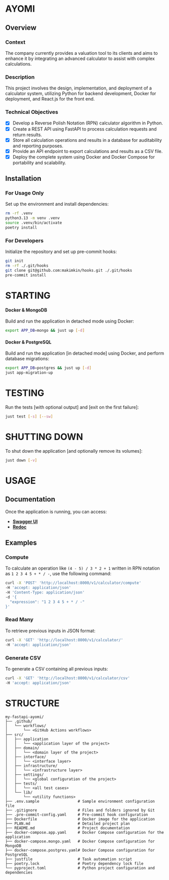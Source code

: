 # AYOMI

## Overview

### Context
The company currently provides a valuation tool to its clients and aims to enhance it by integrating an advanced calculator to assist with complex calculations.

### Description
This project involves the design, implementation, and deployment of a calculator system, utilizing Python for backend development, Docker for deployment, and React.js for the front end.

### Technical Objectives
- [x] Develop a Reverse Polish Notation (RPN) calculator algorithm in Python.
- [x] Create a REST API using FastAPI to process calculation requests and return results.
- [x] Store all calculation operations and results in a database for auditability and reporting purposes.
- [x] Provide an API endpoint to export calculations and results as a CSV file.
- [x] Deploy the complete system using Docker and Docker Compose for portability and scalability.

## Installation

### For Usage Only

Set up the environment and install dependencies:

```bash
rm -rf .venv
python3.13 -m venv .venv
source .venv/bin/activate
poetry install
```

### For Developers

Initialize the repository and set up pre-commit hooks:

```bash
git init
rm -rf ./.git/hooks
git clone git@github.com:makimkin/hooks.git ./.git/hooks
pre-commit install
```

# STARTING

#### Docker & MongoDB

Build and run the application in detached mode using Docker:

```bash
export APP_DB=mongo && just up [-d]
```

#### Docker & PostgreSQL

Build and run the application [in detached mode] using Docker, and perform database migrations:

```bash
export APP_DB=postgres && just up [-d]
just app-migration-up
```

# TESTING

Run the tests [with optional output] and [exit on the first failure]:

```bash
just test [-s] [--sw]
```

# SHUTTING DOWN

To shut down the application [and optionally remove its volumes]:

```bash
just down [-v]
```

# USAGE

## Documentation
Once the application is running, you can access:
- **[Swagger UI](http://localhost:8000/docs)**
- **[Redoc](http://localhost:8000/redoc)**

## Examples

### Compute

To calculate an operation like `(4 - 5) / 3 * 2 + 1` written in RPN notation as `1 2 3 4 5 + * / -`, use the following command:

```bash
curl -X 'POST' 'http://localhost:8000/v1/calculator/compute'
-H 'accept: application/json'
-H 'Content-Type: application/json'
-d '{
  "expression": "1 2 3 4 5 + * / -"
}'
```

### Read Many

To retrieve previous inputs in JSON format:

```bash
curl -X 'GET' 'http://localhost:8000/v1/calculator/'
-H 'accept: application/json'
```

### Generate CSV

To generate a CSV containing all previous inputs:

```bash
curl -X 'GET' 'http://localhost:8000/v1/calculator/csv'
-H 'accept: application/json'
```

# STRUCTURE

```
my-fastapi-ayomi/
├── .github/
│   └── workflows/
│       └── <GitHub Actions workflows>
├── src/
│   ├── application
│   │   └── <application layer of the project>
│   ├── domain/
│   │   └── <domain layer of the project>
│   ├── interface/
│   │   └── <interface layer>
│   ├── infrastructure/
│   │   └── <infrastructure layer>
│   ├── settings/
│   │   └── <global configuration of the project>
│   ├── tests/
│   │   └── <all test cases>
│   └── lib/
│       └── <utility functions>
├── .env.sample                 # Sample environment configuration file
├── .gitignore                  # Files and folders ignored by Git
├── .pre-commit-config.yaml     # Pre-commit hook configuration
├── Dockerfile                  # Docker image for the application
├── PLAN.md                     # Detailed project plan
├── README.md                   # Project documentation
├── docker-compose.app.yaml     # Docker Compose configuration for the application
├── docker-compose.mongo.yaml   # Docker Compose configuration for MongoDB
├── docker-compose.postgres.yaml# Docker Compose configuration for PostgreSQL
├── justfile                    # Task automation script
├── poetry.lock                 # Poetry dependency lock file
└── pyproject.toml              # Python project configuration and dependencies
```
